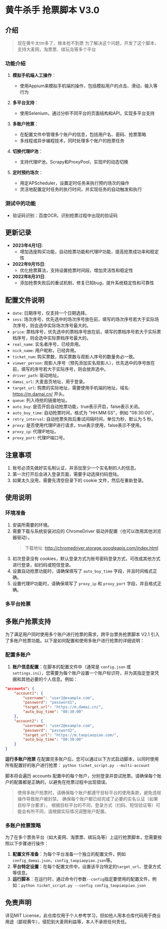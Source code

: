 # 黄牛杀手 抢票脚本 V3.0

## 介绍

>现在黄牛太tm多了，根本抢不到票
>为了解决这个问题，开发了这个脚本，支持大麦网，淘票票、缤玩岛等多个平台

### 功能介绍

1. **模拟手机端人工操作**：
   - 使用Appium来模拟手机端的操作，包括模拟用户的点击、滑动、输入等行为
2. **多平台支持**：
   - 使用Selenium，通过分析不同平台的页面结构和API，实现多平台支持
3. **多账户抢票**：
   - 在配置文件中管理多个账户的信息，包括用户名、密码、抢票策略
   - 多线程或异步编程技术，同时处理多个账户的抢票任务

4. **切换代理IP池**：
   - 支持代理IP池，Scrapy和ProxyPool，实现IP的动态切换

5. **定时预约场次**：
   - 用定APScheduler，设置定时任务来执行预约场次的操作
   - 灵活地配置定时任务的执行时间，并实现任务的自动触发和执行

### 测试中的功能

- 验证码识别：百度OCR，识别抢票过程中出现的验证码

## 更新记录

- **2023年4月1日**: 
    - 增加选座购买功能，自动抢票功能和代理IP功能，提高抢票成功率和稳定性
- **2022年9月15日**: 
    - 优化抢票算法，支持设置抢票时间段，增加灵活性和稳定性
- **2022年8月31日**: 
    - 添加抢票失败后的重试机制，修复已知bug，提升系统稳定性和可靠性


## 配置文件说明

- `date`: 日期序号，仅支持一个日期选择。
- `sess`: 场次序号，优先选中的场次序号放在前，填写的场次序号若大于实际场次序号，则会选中实际场次序号最大的。
- `price`: 票档序号，优先选中的票档序号放在前，填写的票档序号若大于实际票档序号，则会选中实际票档序号最大的。
- `real_name`: 实名者序号，已经弃用。
- `nick_name`: 用户昵称，已经弃用。
- `ticket_num`: 购买票数，购买票数与观影人序号的数量务必一致。
- `viewer_person`: 观影人序号（预先添加实名观影人），优先选中的序号放在前，填写的序号若大于实际序号，则会放弃选中。
- `driver_path`: 驱动地址。
- `damai_url`: 大麦首页地址，用于登录。
- `target_url`: 购票的实际地址，需要使用手机端的地址，域名: https://m.damai.cn/ 开头。
- `queue`: 列入待抢的链接地址。
- `auto_buy`: 是否开启自动抢票功能，true表示开启，false表示关闭。
- `auto_buy_time`: 自动抢票时间，格式为 "HH:MM:SS"，例如 "08:30:00"。
- `retry_interval`: 自动抢票失败后重试间隔时间，单位为秒，默认为 5 秒。
- `proxy`: 是否使用代理IP进行请求，true表示使用，false表示不使用。
- `proxy_ip`: 代理IP地址。
- `proxy_port`: 代理IP端口号。

## 注意事项

1. 账号必须先做好实名制认证，并添加至少一个实名制的人的信息。
2. 第一次打开后会进入登录页面，需要手动选择扫码登陆。
3. 如果太久没用，需要先清空目录下的 cookie 文件，然后在重新登录。

## 使用说明

### 环境准备
1. 安装所需要的环境。
2. 需要下载与系统安装对应的 ChromeDriver 驱动并配置（也可以改用其他浏览器驱动）。
   > 下载地址: http://chromedriver.storage.googleapis.com/index.html
3. 初次登录没有 cookies，默认登录方式为账号密码登录方式，可改成其他方式进行登录，如扫码或短信登录。
4. 设置自动抢票功能时，请确保填写了 `auto_buy_time` 字段，并且时间格式正确。
5. 设置代理IP功能时，请确保填写了 `proxy_ip` 和 `proxy_port` 字段，并且格式正确。
   
### 多平台抢票
## 多账户抢票支持

为了满足用户同时使用多个账户进行抢票的需求，跨平台票务抢票脚本 V2.1 引入了多账户抢票功能。以下是如何配置和使用多账户进行抢票的详细说明：

### 配置多账户
1. **账户信息配置**：在脚本的配置文件中（通常是 `config.json` 或 `settings.ini`），您需要为每个账户设置一个账户标识符，并为其指定登录凭据和其他必要的个人信息。例如：

```json
"accounts": {
    "account1": {
        "username": "user1@example.com",
        "password": "password1",
        "target_url": "https://m.damai.cn/",
        "auto_buy_time": "08:30:00"
    },
    "account2": {
        "username": "user2@example.com",
        "password": "password2",
        "target_url": "https://m.taopiaopiao.com/",
        "auto_buy_time": "08:30:00"
    }
}
```
**运行多账户抢票**
在配置完多账户后，您可以通过以下方式启动脚本，以同时使用所有配置好的账户进行抢票：
`python ticket_script.py --multi-account`

脚本将会遍历 accounts 配置中的每个账户，分别登录并尝试抢票。请确保每个账户的配置都是正确的，以避免在抢票过程中出现错误。

>使用多账户抢票时，请确保每个账户都遵守目标平台的使用条款，避免违规操作导致账户被封禁。
>确保每个账户都已经完成了必要的实名认证（如果目标平台要求）。
>根据目标平台的不同，登录方式（扫码、短信验证等）可能会有所不同，请根据实际情况调整账户配置。

### 多账户抢票策略

为了在多个票务平台（如大麦网、淘票票、缤玩岛等）上运行抢票脚本，您需要按照以下步骤进行操作：

1. **配置文件准备**：为每个平台准备一个独立的配置文件，例如`config_damai.json`、`config_taopiaopiao.json`等。
2. **平台特定设置**：在每个配置文件中，设置该平台特定的`target_url`、登录方式等信息。
3. **运行脚本**：在运行时，通过命令行参数`--config`指定要使用的配置文件，例如：`python ticket_script.py --config config_taopiaopiao.json`


   
## 免责声明

详见MIT License，此仓库仅用于个人参考学习，但如他人用本仓库代码用于商业用途（鄙视黄牛），侵犯到大麦网利益等，本人不承担任何责任。
